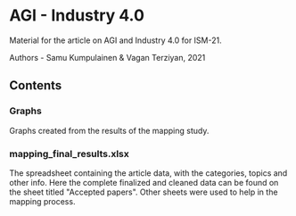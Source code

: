 # AGI - Industry 4.0
Material for the article on AGI and Industry 4.0 for ISM-21.

Authors -  Samu Kumpulainen & Vagan Terziyan, 2021

## Contents

### Graphs
Graphs created from the results of the mapping study.

### mapping_final_results.xlsx
The spreadsheet containing the article data, with the categories, topics and
other info.
Here the complete finalized and cleaned data can be found on the sheet titled "Accepted papers".
Other sheets were used to help in the mapping process.